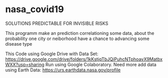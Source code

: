 # nasa_covid19
SOLUTIONS PREDICTABLE FOR INVISIBLE RISKS

This programm make an prediction correlationing some data, about the probability one city or neiborhood have a chance to advancing some disease type

This Code using Google Drive with Data Set: https://drive.google.com/drive/folders/1kKstjqTbJQiPuhcNTphoavX9MatbxWXX?usp=sharing 
Run using Google Colaboratory.
Need more add data using Earth Data: https://urs.earthdata.nasa.gov/profile

